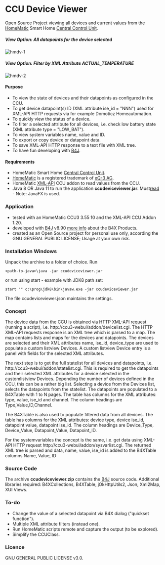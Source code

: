 # CCU Device Viewer
Open Source Project viewing all devices and current values from the [HomeMatic](https://www.homematic.com) Smart Home [Central Control Unit](https://www.eq-3.com/products/homematic/detail/smart-home-central-control-unit-ccu3.html).
##### View Option: All datapoints for the device selected
![hmdv-1](https://user-images.githubusercontent.com/47274144/109273097-07c49400-7812-11eb-97cc-531363982171.png)
##### View Option: Filter by XML Attribute ACTUAL_TEMPERATURE
![hmdv-2](https://user-images.githubusercontent.com/47274144/109273125-114dfc00-7812-11eb-8013-e798bbfc17a6.png)

#### Purpose
* To view the state of devices and their datapoints as configured in the CCU.
* To get device datapoint(s) ID (XML attribute ise_id = "NNN") used for XML-API HTTP requests via for example Domoticz Homeautomation.
* To quickly view the status of a device.
* To filter a selected attribute for all devices, i.e. check low battery state (XML attribute type = "LOW_BAT").
* To view system variables name, value and ID.
* To export or copy device or datapoint data.
* To save XML-API HTTP response to a text file with XML tree.
* To have fun developing with [B4J](https://www.b4x.com/b4j.html).

#### Requirements
* HomeMatic Smart Home [Central Control Unit](https://www.eq-3.com/products/homematic/detail/smart-home-central-control-unit-ccu3.html).
* [HomeMatic](https://www.homematic.com) is a registered trademark of [eQ-3 AG](https://www.eq-3.com/start.html).
* HomeMatic [XML-API](https://github.com/hobbyquaker/XML-API) CCU addon to read values from the CCU.
* Java 8 OR Java 11 to run the application **ccudeviceviewer.jar**. Must[read](https://www.b4x.com/b4j.html) - Note: JavaFX is used.

### Application
* tested with an HomeMatic CCU3 3.55 10 and the XML-API CCU Addon 1.20.
* developed with [B4J](https://www.b4x.com/b4j.html) v8.90 [more info](https://www.b4x.com) about the B4X Products.
* created as an Open Source project for personal use only, according the GNU GENERAL PUBLIC LICENSE; Usage at your own risk.

### Installation Windows
Unpack the archive to a folder of choice.
Run
```
<path-to-java>\java -jar ccudeviceviewer.jar
```
or run using start - example with JDK8 path set:
```
start "" c:\prog\jdk8\bin\javaw.exe -jar ccudeviceviewer.jar
```

The file ccudeviceviewer.json maintains the settings.

### Concept
The device data from the CCU is obtained via HTTP XML-API request (running a script), i.e. http://ccu3-webui/addon/devicelist.cgi.
The HTTP XML-API requests response is an XML tree which is parsed to a map. The map contains lists and maps for the devices and datapoints.
The devices are selected and their XML attributes name, ise_id, device_type are used to populate a custom listview Devices.
A custom listview Device entry is a panel with fields for the selected XML attributes.

The next step is to get the full statelist for all devices and datapoints, i.e. http://ccu3-webui/addon/statelist.cgi.
This is required to get the datapoints and their selected XML attributes for a device selected in the customlistview Devices.
Depending the number of devices defined in the CCU, this can be a rather big list.
Selecting a device from the Devices list, selects the datapoints from the statelist.
The datapoints are populated to a B4XTable with 1 to N pages.
The table has columns for the XML attributes: type, value, ise_id and channel.
The column headings are Type,Value,ID,Channel.

The B4XTable is also used to populate filtered data from all devices.
The table has columns for the XML attributes: device type, device ise_id, datapoint value, datapoint ise_id.
The column headings are Device_Type, Device_Value, Datapoint_Value, Datapoint_ID.

For the systemvariables the concept is the same, i.e. get data using XML-API HTTP request http://ccu3-webui/addon/sysvarlist.cgi.
The returned XML tree is parsed and data, name, value, ise_id is added to the B4XTable columns Name, Value, ID

### Source Code
The archive **ccudeviceviewer.zip** contains the [B4J](https://www.b4x.com/b4j.html) source code.
Additional libraries required: B4XCollections, B4XTable, jOkHttpUtils2, Json, Xml2Map, XUI Views.

### To-do
* Change the value of a selected datapoint via B4X dialog ("quickset function").
* Multiple XML attribute filters (instead one).
* Run HomeMatic scripts remote and capture the output (to be explored).
* Simplify the CCUClass.

### Licence
GNU GENERAL PUBLIC LICENSE v3.0.
